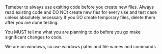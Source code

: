Temeber to always use exsiting code before you create new files.
Always read existing code and DO NOt create new fies for every use and test case unless absolutely necessary
If you DO create temporary files, delete them after you are done testing.

You MUST tell me what you are planning to do before you go make significant changes to code.

We are on windows, so use windows paths and file names and commands